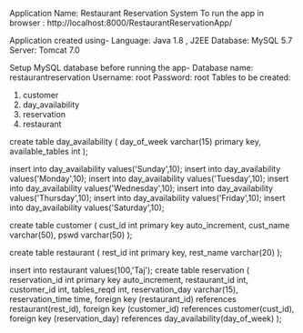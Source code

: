 Application Name: Restaurant Reservation System
To run the app in browser : http://localhost:8000/RestaurantReservationApp/

Application created using-
Language: Java 1.8 , J2EE
Database: MySQL 5.7
Server: Tomcat 7.0

Setup MySQL database before running the app-
Database name: restaurantreservation
Username: root
Password: root
Tables to be created:
1)	customer
2)	day_availability
3)	reservation
4)	restaurant

create table day_availability
(
day_of_week varchar(15) primary key,
available_tables int
);


insert into day_availability values('Sunday',10);
insert into day_availability values('Monday',10);
insert into day_availability values('Tuesday',10);
insert into day_availability values('Wednesday',10);
insert into day_availability values('Thursday',10);
insert into day_availability values('Friday',10);
insert into day_availability values('Saturday',10);

create table customer
(
cust_id int primary key auto_increment,
cust_name varchar(50),
pswd varchar(50)
);


create table restaurant
(
rest_id int primary key,
rest_name varchar(20)
);

insert into restaurant values(100,'Taj');
create table reservation
(
reservation_id int primary key auto_increment,
restaurant_id int,
customer_id int,
tables_reqd int,
reservation_day varchar(15),
reservation_time time,
foreign key (restaurant_id) references restaurant(rest_id),
foreign key (customer_id) references customer(cust_id),
foreign key (reservation_day) references day_availability(day_of_week)
);



